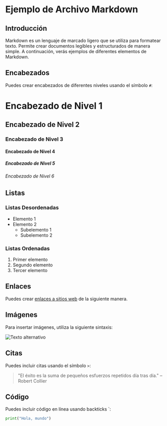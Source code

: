 # Ejemplo de Archivo Markdown

## Introducción

Markdown es un lenguaje de marcado ligero que se utiliza para formatear texto. Permite crear documentos legibles y estructurados de manera simple. A continuación, verás ejemplos de diferentes elementos de Markdown.

## Encabezados

Puedes crear encabezados de diferentes niveles usando el símbolo `#`:

# Encabezado de Nivel 1
## Encabezado de Nivel 2
### Encabezado de Nivel 3
#### Encabezado de Nivel 4
##### Encabezado de Nivel 5
###### Encabezado de Nivel 6

## Listas

### Listas Desordenadas

- Elemento 1
- Elemento 2
  - Subelemento 1
  - Subelemento 2

### Listas Ordenadas

1. Primer elemento
2. Segundo elemento
3. Tercer elemento

## Enlaces

Puedes crear [enlaces a sitios web](https://www.github.com) de la siguiente manera.

## Imágenes

Para insertar imágenes, utiliza la siguiente sintaxis:

![Texto alternativo](https://via.placeholder.com/150 "Título de la imagen")

## Citas

Puedes incluir citas usando el símbolo `>`:

> "El éxito es la suma de pequeños esfuerzos repetidos día tras día." – Robert Collier

## Código

Puedes incluir código en línea usando backticks \`:

```python
print("Hola, mundo")
